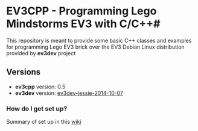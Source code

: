 # EV3CPP - Programming Lego Mindstorms EV3 with C/C++#

This repository is meant to provide some basic C++ classes and examples for programming Lego EV3 brick over the EV3 Debian Linux distribution provided by **ev3dev** project

## Versions ##

* **ev3cpp** version: 0.5
* **ev3dev** version: [ev3dev-jessie-2014-10-07](https://github.com/ev3dev/ev3dev/releases/tag/ev3dev-jessie-2014-10-07)

### How do I get set up? ###

Summary of set up in this [wiki](https://github.com/jordi1704/ev3cpp/wiki)
